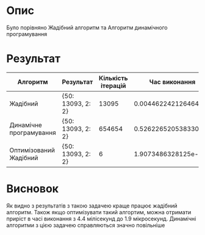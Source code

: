 # Опис

Було порівняно Жадібний алгоритм та Алгоритм динамічного програмування

# Результат

| Алгоритм | Результат                | Кількість ітерацій | Час виконання     |
|----------|--------------------------|--------------------|-------------------|
| Жадібний | {50: 13093, 2: 2}       | 13095              | 0.004462242126464844 |
| Динамічне програмування | {50: 13093, 2: 2} | 654654             | 0.5262265205383301  |
| Оптимізований Жадібний | {50: 13093, 2: 2} | 6                  | 1.9073486328125e-06 |


# Висновок

Як видно з результатів з такою задачею краще працює жадібний алгоритм. Також якщо оптимізувати такий алгортим, можна отримати приріст в часі виконання з 4.4 мілісекунд до 1.9 мікросекунд. Динамічні алгоритми з цією задачею справляються значно повільніше 